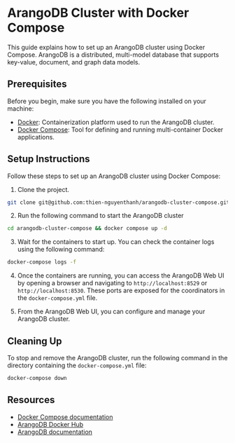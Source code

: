# ArangoDB Cluster with Docker Compose

This guide explains how to set up an ArangoDB cluster using Docker Compose. ArangoDB is a distributed, multi-model database that supports key-value, document, and graph data models.

## Prerequisites

Before you begin, make sure you have the following installed on your machine:

- [Docker](https://docs.docker.com/get-docker/): Containerization platform used to run the ArangoDB cluster.
- [Docker Compose](https://docs.docker.com/compose/install/): Tool for defining and running multi-container Docker applications.

## Setup Instructions

Follow these steps to set up an ArangoDB cluster using Docker Compose:

1. Clone the project.
```bash
git clone git@github.com:thien-nguyenthanh/arangodb-cluster-compose.git 
```

2. Run the following command to start the ArangoDB cluster
```bash
cd arangodb-cluster-compose && docker compose up -d 
```

3. Wait for the containers to start up. You can check the container logs using the following command:
```bash
docker-compose logs -f
```

4. Once the containers are running, you can access the ArangoDB Web UI by opening a browser and navigating to `http://localhost:8529` or `http://localhost:8530`. These ports are exposed for the coordinators in the `docker-compose.yml` file.


5. From the ArangoDB Web UI, you can configure and manage your ArangoDB cluster.

## Cleaning Up

To stop and remove the ArangoDB cluster, run the following command in the directory containing the `docker-compose.yml` file:
```bash
docker-compose down
```

## Resources

- [Docker Compose documentation](https://docs.docker.com/compose/)
- [ArangoDB Docker Hub](https://hub.docker.com/_/arangodb)
- [ArangoDB documentation](https://www.arangodb.com/docs/stable/)
